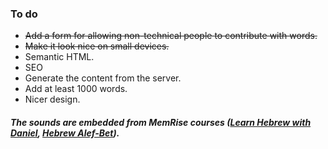 ### To do

- ~~Add a form for allowing non-technical people to contribute with words.~~
- ~~Make it look nice on small devices.~~
- Semantic HTML.
- SEO
- Generate the content from the server.
- Add at least 1000 words.
- Nicer design.

##### The sounds are embedded from MemRise courses ([Learn Hebrew with Daniel](https://www.memrise.com/course/1892532/learn-hebrew-with-daniel), [Hebrew Alef-Bet](https://www.memrise.com/course/1087087/hebrew-alef-bet-print)).
